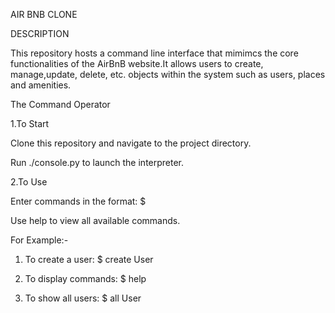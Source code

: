 AIR BNB CLONE

DESCRIPTION

This repository hosts a command  line interface that mimimcs the core functionalities of the AirBnB website.It allows users to create, manage,update,  delete, etc. objects within the system such as users, places and amenities.

The Command Operator

1.To Start

Clone this repository and navigate to the project directory.

Run ./console.py to launch the interpreter.

2.To Use

Enter commands in the format: $ <command> <options>

Use help to view all available commands.

For Example:-

1. To create a user: $ create User

2. To display commands: $ help

3. To show all users: $ all User
